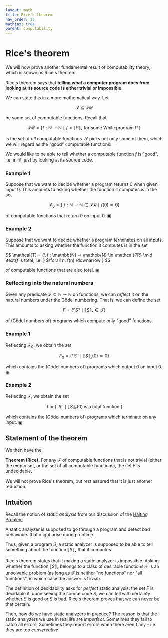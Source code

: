 ```yaml
---
layout: math
title: Rice's theorem
nav_order: 12
mathjax: true
parent: Computability
---
```


# Rice's theorem

We will now prove another fundamental result of computability theory, which
is known as Rice's theorem.

Rice's theorem says that **telling what a computer program does from looking
at its source code is either trivial or impossible**.

We can state this in a more mathematical way. Let 

$$
\mathcal{F} \subseteq \mathcal{PR}
$$

be some set of computable functions. Recall that

$$
  \mathcal{PR} = \{ f : \mathbb{N} ⇀ \mathbb{N} \mid \text{$f = ⟦ P ⟧_{\texttt{x}}$ for some While program $P$ } \}
$$

is the set of _all_ computable functions. $\mathcal{F}$ picks out only some of
them, which we will regard as the "good" computable functions.

We would like to be able to tell whether a computable function $f$ is "good",
i.e. in $\mathcal{F}$, just by looking at its source code. 

### Example 1

Suppose that we want to decide whether a program returns $0$ when
given input $0$. This amounts to asking whether the function it computes is
in the set

$$
  \mathcal{F}_0 = \{\ f : \mathbb{N} ⇀ \mathbb{N} \in \mathcal{PR} \mid f(0) \simeq 0 \}
$$

of computable functions that return $0$ on input $0$. ▣

### Example 2

Suppose that we want to decide whether a program terminates on all
inputs. This amounts to asking whether the function it computes is in the set

$$
  \mathcal{T} = \{\ f : \mathbb{N} ⇀ \mathbb{N} \in \mathcal{PR} \mid \text{$f$ is total, i.e. } $\forall n. f(n) \downarrow \}
$$

of computable functions that are also total. ▣

### Reflecting into the natural numbers

Given any predicate $\mathcal{F} \subseteq \mathbb{N} ⇀ \mathbb{N}$ on
functions, we can _reflect_ it on the natural numbers under the Gödel numbering.
That is, we can define the set

$$
  F = \{ \ulcorner S \urcorner \mid ⟦ S ⟧_\texttt{x} \in \mathcal{F} \}
$$

of (Gödel numbers of) programs which compute only "good" functions.

### Example 1

Reflecting $\mathcal{F}_0$, we obtain the set

$$
  F_0 = \{ \ulcorner S \urcorner \mid ⟦ S ⟧_\texttt{x}(0) \simeq 0 \}
$$

which contains the (Gödel numbers of) programs which output $0$ on input $0$. ▣

### Example 2

Reflecting $\mathcal{T}$, we obtain the set

$$
  T = \{ \ulcorner S \urcorner \mid ⟦ S ⟧_\texttt{x}(0) \text{ is a total function } \}
$$

which contains the (Gödel numbers of) programs which terminate on any input. ▣

## Statement of the theorem

We then have the

**Theorem (Rice).** For any $\mathcal{F}$ of computable functions that is not
trivial (either the empty set, or the set of all computable functions), the set
$F$ is undecidable.

We will not prove Rice's theorem, but rest assured that it is just another reduction.

## Intuition

Recall the notion of _static analysis_ from our discussion of the [Halting
Problem](https://uob-coms20007.github.io/reference/computability/halting.html#the-halting-problem).

A static analyzer is supposed to go through a program and detect bad
behaviours that might arise during runtime.

Thus, given a program $S$, a static analyzer is supposed to be able to tell
something about the function $⟦ S ⟧_\texttt{x}$ that it computes.

Rice's theorem states that it making a static analyzer is impossible. Asking
whether the function $⟦ S ⟧_\texttt{x}$ belongs to a class of desirable
functions $\mathcal{F}$ is an unsolvable problem (as long as $\mathcal{F}$ is
neither "no functions" nor "all functions", in which case the answer is
trivial).

The definition of decidability asks for _perfect_ static analysis: the set
$F$ is decidable if, upon seeing the source code $S$, we can tell with
certainty whether $S$ is good or $S$ is bad. Rice's theorem proves that we can never be that certain.

Then, how do we have static analyzers in practice? The reason is that the
static analyzers we use in real life are _imperfect_. Sometimes they fail to
catch all errors. Sometimes they report errors when there aren't any - i.e.
they are too _conservative_.